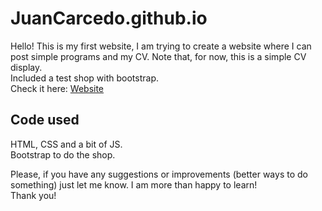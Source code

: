 # JuanCarcedo.github.io
Hello! This is my first website, I am trying to create a website where I can post simple programs and my CV. Note that, for now, this is a simple CV display.  
Included a test shop with bootstrap.  
Check it here: [Website](https://juancarcedo.github.io/)

## Code used  
HTML, CSS and a bit of JS.  
Bootstrap to do the shop.
  
Please, if you have any suggestions or improvements (better ways to do something) just let me know. I am more than happy to learn!  
Thank you!
